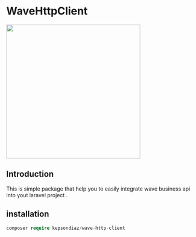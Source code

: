 # WaveHttpClient 

<img
      width="355"
      align="center"
      src="https://www.wave.com/img/nav-logo.png"
    />



## Introduction

This is simple package that help you to easily integrate wave business api into yout laravel project .

## installation 

```php
composer require kepsondiaz/wave-http-client
```